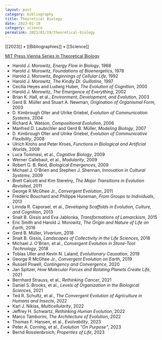 ```yaml
---
layout: post
category: bibliography
title: Theoretical Biology
date: 2023-01-19
category: science
permalink: 2023/01/19/theoretical-biology
---
```


[[2023]] • [[Bibliographies]] • [[Science]]

[MIT Press Vienna Series in Theoretical Biology](https://mitpress.mit.edu/series/vienna-series-in-theoretical-biology/)

* Harold J. Morowitz, *Energy Flow in Biology*, 1968
* Harold J. Morowitz, *Foundations of Bioenergetics*, 1978
* Harold J. Morowitz, *Beginnings of Cellular Life*, 1992
* Harold J. Morowitz, *The Kindly Dr. Guillotine*, 1997
* Cecilia Heyes and Ludwig Huber, *The Evolution of Cognition*, 2000
* Harold J. Morowitz, *The Emergence of Everything*, 2002
* Brian K. Hall, et al., *Environment, Development, and Evolution*, 2003
* Gerd B. Müller and Stuart A. Newman, *Origination of Organismal Form*, 2003
* D. Kimbrough Oller and Ulrike Griebel, *Evolution of Communication Systems*, 2004
* Richard A. Watson, *Compositional Evolution*, 2006
* Manfred D. Laubichler and Gerd B. Müller, *Modeling Biology*, 2007
* D. Kimbrough Oller and Ulrike Griebel, *Evolution of Communicative Flexibility*, 2008
* Ulrich Krohs and Peter Kroes, *Functions in Biological and Artificial Worlds*, 2009
* Luca Tommasi, et al., *Cognitive Biology*, 2009
* Werner Callebaut, et al., *Modularity*, 2009
* Robert G. B. Reid, *Biological Emergences*, 2009
* Michael J. O'Brien and Stephen J. Shennan, *Innovation in Cultural Systems*, 2009
* Brett Calcott and Kim Sterelny, *The Major Transitions in Evolution Revisited*, 2011
* George R McGhee Jr., *Convergent Evolution*, 2011
* Frédéric Bouchard and Philippe Huneman, *From Groups to Individuals*, 2013
* Linnda R. Caporael, et al., *Developing Scaffolds in Evolution, Culture, and Cognition*, 2013
* Snait B. Gissis and Eva Jablonka, *Transformations of Lamarckism*, 2015
* Eric Smith and Harold J. Morowitz, *The Origin and Nature of Life on Earth*, 2016
* Gerd B. Müller, *Vivarium*, 2018
* Snait B. Gissis, *Landscapes of Collectivity in the Life Sciences*, 2018
* Michael J. O'Brien, et al., *Convergent Evolution in Stone-Tool Technology*, 2018
* Tobias Uller and Kevin N. Laland, *Evolutionary Causation*, 2019
* George R McGhee Jr., *Convergent Evolution on Earth*, 2019
* Russell Powell, *Contingency and Convergence*, 2020
* Jan Spitzer, *How Molecular Forces and Rotating Planets Create Life*, 2021
* Bernhard Strauss, et al., *Rethinking Cancer*, 2021
* Daniel S. Brooks, et al., *Levels of Organization in the Biological Sciences*, 2021
* Ted R. Schultz, et al., *The Convergent Evolution of Agriculture in Humans and Insects*, 2022
* Karl J. Niklas, *Multicellularity*, 2022
* Jeffrey H. Schwartz, *Rethinking Human Evolution*, 2022
* Marco Tamborini, *The Architecture of Evolution*, 2022
* Thomas F. Hansen, et al., *Evolvability*, 2023
* Peter A. Corning, et al., *Evolution "On Purpose"*, 2023
* Bernd Rosslenbroich, *Properties of Life*, 2023
